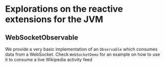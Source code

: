 # Explorations on the reactive extensions for the JVM

## WebSocketObservable
We provide a very basic implementation of an `Observable` which consumes data from a WebSocket. Check `WebSocketDemo` for an example on how to use it to consume a live Wikipedia activity feed 
